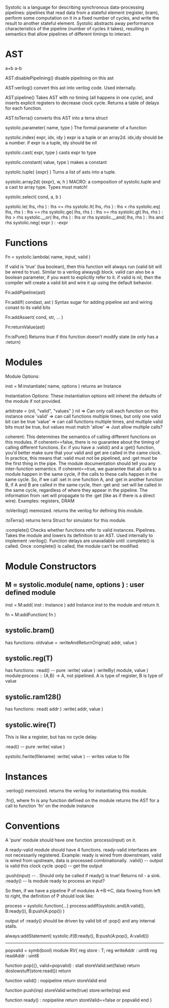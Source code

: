 Systolic is a language for describing synchronous data-processing pipelines: pipelines that read data from a stateful element (register, bram), perform some computation on it in a fixed number of cycles, and write the result to another stateful element. Systolic abstracts away performance characteristics of the pipeline (number of cycles it takes), resulting in semantics that allow pipelines of different timings to interact.

AST
===

a+b
a-b

AST:disablePipelining()
disable pipelining on this ast

AST:verilog()
convert this ast into verilog code. Used internally.

AST:pipeline()
Takes AST with no timing (all happens in one cycle), and inserts explicit registers to decrease clock cycle. Returns a table of delays for each function.

AST:toTerra()
converts this AST into a terra struct

systolic.parameter( name, type )
The formal parameter of a function

systolic.index( expr, idx, idy )
expr is a tuple or an array2d. idx,idy should be a number. if expr is a tuple, idy should be nil

systolic.cast( expr, type )
casts expr to type

systolic.constant( value, type )
makes a constant

systolic.tuple( {expr} )
Turns a list of asts into a tuple.

systolic.array2d( {expr}, w, h )
MACRO: a composition of systolic.tuple and a cast to array type. Types must match!

systolic.select( cond, a, b )

systolic.le( lhs, rhs ) : lhs <= rhs
systolic.lt( lhs, rhs ) : lhs < rhs
systolic.eq( lhs, rhs ) : lhs == rhs
systolic.ge( lhs, rhs ) : lhs >= rhs
systolic.gt( lhs, rhs ) : lhs > rhs
systolic.__or( lhs, rhs ) : lhs or rhs
systolic.__and( lhs, rhs ) : lhs and rhs
systolic.neg( expr ) : -expr

Functions
=========


Fn = systolic.lambda( name, input, valid )

If valid is 'true' (lua boolean), then this function will always run (valid bit will be wired to true). Similar to a verilog always@ block.
valid can also be a boolean parameter, if you want to explicitly refer to it.
if valid is nil, then the compiler will create a valid bit and wire it up using the default behavior.

Fn:addPipeline(ast)

Fn:addIf( condast, ast )
Syntax sugar for adding pipeline ast and wiring conast to its valid bits

Fn:addAssert( cond, str, ... )

Fn:returnValue(ast)

Fn:isPure()
Returns true if this function doesn't modify state (ie only has a :return)

Modules
=======

Module Options:

inst = M:instantiate( name, options )
returns an Instance

Instantiation Options:
These instantiation options will inheret the defaults of the module if not provided.

arbitrate = {nil, "valid", "values" }
nil => Can only call each function on this instance once
'valid' => can call functions multiple times, but only one valid bit can be true
'value' => can call functions multiple times, and multiple valid bits must be true, but values must match
'allow' => Just allow multiple calls?

coherent: This determines the semantics of calling different functions on this modules. 
If coherent==false, there is no guarantee about the timing of calling different functions. Ex: if you have a :valid() and a :get() function, you'd better make sure that your valid and get are called in the came clock. In practice, this means that :valid must not be pipelined, and :get must be the first thing in the pipe. The module documentation should tell you any inter-function semantics.
If coherent==true, we guarantee that all calls to a module happen in the same cycle, if the calls to these calls happen in the same cycle. So, if we call :set in one function A, and :get in another function B, if A and B are called in the same cycle, then :get and :set will be called in the same cycle, regardless of where they appear in the pipeline. The information from :set will propagate to the :get (like as if there is a direct wire). Examples: registers, DRAM

:toVerilog()
memoized. returns the verilog for defining this module. 

:toTerra()
returns terra Struct for simulator for this module.

:complete()
Checks whether functions refer to valid instances. Pipelines. Takes the module and lowers its definition to an AST. Used internally to implement :verilog(). 
Function delays are unavailable until :complete() is called. Once :complete() is called, the module can't be modified.

Module Constructors
===================

M = systolic.module( name, options ) : user defined module
------------------------------------------------------

inst = M:add( inst : Instance )
add Instance inst to the module and return it.

fn = M:addFunction( fn )

systolic.bram()
---------------

has functions:
oldvalue = :writeAndReturnOriginal( addr, value )

systolic.reg(T)
--------------

has functions:
:read() -- pure
:write( value )
:writeBy( module, value )
          module:process :: {A,B} -> A, not pipelined. A is type of register, B is type of value

systolic.ram128()
--------------

has functions:
:read( addr )
:write( addr, value )

systolic.wire(T)
---------------
This is like a register, but has no cycle delay.

:read() -- pure
:write( value )

systolic.fwrite(filename)
:write( value ) -- writes value to file

Instances
=========

:verilog()
memoized. returns the verilog for instantiating this module. 

:fn(), where fn is any function defined on the module
returns the AST for a call to function 'fn' on the module instance

Conventions
===========

A 'pure' module should have one function :process(input) on it.

A ready-valid module should have 4 functions.
ready-valid interfaces are not necessarily registered. Example: ready is wired from downstream, valid is wired from upstream, data is processed combinationally.
:valid() -- output is valid this clock cycle
:pop() -- get the output

:push(input) -- . Should only be called if ready() is true! Returns nil - a sink.
:ready() -- Is module ready to process an input?

So then, if we have a pipeline P of modules A->B->C, data flowing from left to right, the definition of P should look like:

process = systolic.function(...)
process:addIf(systolic.and(A:valid(), B:ready()), B:push(A:pop()) )

output of :ready() should be driven by valid bit of :pop() and any internal stalls. 

always:addStatement( systolic.if(B:ready(), B:push(A:pop(), A:valid())


-----------
popvalid = symb(bool)
module RV{
  reg store : T;
  reg writeAddr : uint8
  reg readAddr : uint8

  function pop({}, valid=popvalid) : stall
    storeValid:set(false)
    return doslowstuff(store:read())
  return

  function valid() : nopipeline
    return storeValid
  end

  function push(inp)
    storeValid:write(true)
    store:write(inp)
  end

  function ready() : nopipeline
    return storeValid==false or popvalid
  end
}